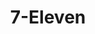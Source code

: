 ---
title: "7-Eleven"
url: /colorado-springs/7-eleven-north-academy-boulevard/
shop: convenience
---